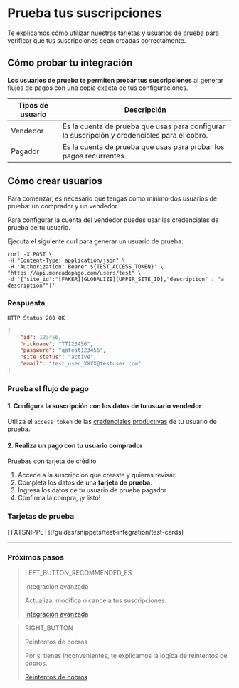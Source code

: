 # Prueba tus suscripciones

Te explicamos cómo utilizar nuestras tarjetas y usuarios de prueba para verificar que tus suscripciones sean creadas correctamente.


## Cómo probar tu integración

**Los usuarios de prueba te permiten probar tus suscripciones** al generar flujos de pagos con una copia exacta de tus configuraciones.

Tipos de usuario | Descripción  
--- |	---
Vendedor | Es la cuenta de prueba que usas para configurar la suscripción y credenciales para el cobro.       
Pagador | Es la cuenta de prueba que usas para probar los pagos recurrentes.

## Cómo crear usuarios

Para comenzar, es necesario que tengas como mínimo dos usuarios de prueba: un comprador y un vendedor.

Para configurar la cuenta del vendedor puedes usar las credenciales de prueba de tu usuario. 

Ejecuta el siguiente curl para generar un usuario de prueba:

```curl
curl -X POST \
-H "Content-Type: application/json" \
-H 'Authorization: Bearer ${TEST_ACCESS_TOKEN}' \
"https://api.mercadopago.com/users/test" \
-d '{"site_id":"[FAKER][GLOBALIZE][UPPER_SITE_ID],"description" : "a description""}'
```

### Respuesta
`HTTP Status 200 OK`
```json
{
    "id": 123456,
    "nickname": "TT123456",
    "password": "qatest123456",
    "site_status": "active",
    "email": "test_user_XXXX@testuser.com"
}
```

### Prueba el flujo de pago

#### 1. Configura la suscripción con los datos de tu usuario vendedor

Utiliza el `access_token` de las [credenciales productivas](https://www.mercadopago[FAKER][URL][DOMAIN]/developers/panel/credentials) de tu usuario de prueba. 
<br>

#### 2. Realiza un pago con tu usuario comprador

Pruebas con tarjeta de crédito

1. Accede a la suscripción que creaste y quieras revisar.
1. Completa los datos de una **tarjeta de prueba**.
1. Ingresa los datos de tu usuario de prueba pagador.
1. Confirma la compra, ¡y listo!

### Tarjetas de prueba

[TXTSNIPPET][/guides/snippets/test-integration/test-cards]

------------
### Próximos pasos

> LEFT_BUTTON_RECOMMENDED_ES
>
> Integración avanzada
>
> Actualiza, modifica o cancela tus suscripciones.
>
> [Integración avanzada](https://www.mercadopago[FAKER][URL][DOMAIN]/developers/es/guides/online-payments/subscriptions/advanced-integration)

> RIGHT_BUTTON
>
> Reintentos de cobros
>
> Por si tienes inconvenientes, te explicamos la lógica de reintentos de cobros. 
>
> [Reintentos de cobros](https://www.mercadopago[FAKER][URL][DOMAIN]/developers/es/guides/online-payments/subscriptions/payment-retry)
